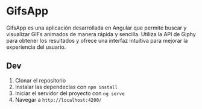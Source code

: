 # GifsApp

GifsApp es una aplicación desarrollada en Angular que permite buscar y visualizar GIFs animados de manera rápida y sencilla. Utiliza la API de Giphy para obtener los resultados y ofrece una interfaz intuitiva para mejorar la experiencia del usuario.

## Dev

1. Clonar el repositorio
2. Instalar las dependecias con `npm install`
3. Iniciar el servidor del proyecto con `ng serve`
4. Navegar a `http://localhost:4200/`
